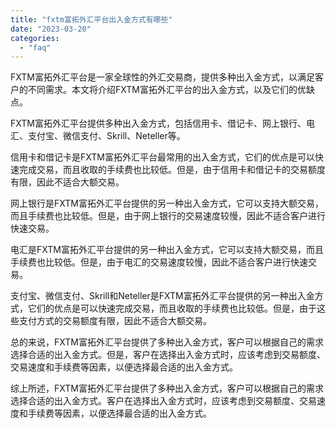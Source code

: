 ```yaml
---
title: "fxtm富拓外汇平台出入金方式有哪些"
date: "2023-03-20"
categories: 
  - "faq"
---
```


FXTM富拓外汇平台是一家全球性的外汇交易商，提供多种出入金方式，以满足客户的不同需求。本文将介绍FXTM富拓外汇平台的出入金方式，以及它们的优缺点。

FXTM富拓外汇平台提供多种出入金方式，包括信用卡、借记卡、网上银行、电汇、支付宝、微信支付、Skrill、Neteller等。

信用卡和借记卡是FXTM富拓外汇平台最常用的出入金方式，它们的优点是可以快速完成交易，而且收取的手续费也比较低。但是，由于信用卡和借记卡的交易额度有限，因此不适合大额交易。

网上银行是FXTM富拓外汇平台提供的另一种出入金方式，它可以支持大额交易，而且手续费也比较低。但是，由于网上银行的交易速度较慢，因此不适合客户进行快速交易。

电汇是FXTM富拓外汇平台提供的另一种出入金方式，它可以支持大额交易，而且手续费也比较低。但是，由于电汇的交易速度较慢，因此不适合客户进行快速交易。

支付宝、微信支付、Skrill和Neteller是FXTM富拓外汇平台提供的另一种出入金方式，它们的优点是可以快速完成交易，而且收取的手续费也比较低。但是，由于这些支付方式的交易额度有限，因此不适合大额交易。

总的来说，FXTM富拓外汇平台提供了多种出入金方式，客户可以根据自己的需求选择合适的出入金方式。但是，客户在选择出入金方式时，应该考虑到交易额度、交易速度和手续费等因素，以便选择最合适的出入金方式。

综上所述，FXTM富拓外汇平台提供了多种出入金方式，客户可以根据自己的需求选择合适的出入金方式。客户在选择出入金方式时，应该考虑到交易额度、交易速度和手续费等因素，以便选择最合适的出入金方式。

